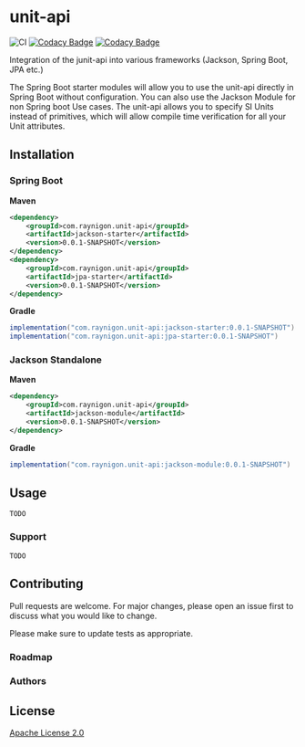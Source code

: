 # unit-api

![CI](https://github.com/raynigon/unit-api/workflows/CI/badge.svg)
[![Codacy Badge](https://api.codacy.com/project/badge/Grade/05af413562694d6ba3b3a923d86da210)](https://app.codacy.com/manual/raynigon/unit-api?utm_source=github.com&utm_medium=referral&utm_content=raynigon/unit-api&utm_campaign=Badge_Grade_Dashboard)
[![Codacy Badge](https://app.codacy.com/project/badge/Coverage/16680694f7a84aab8246e4a7f57b06f3)](https://www.codacy.com/manual/raynigon/unit-api?utm_source=github.com&utm_medium=referral&utm_content=raynigon/unit-api&utm_campaign=Badge_Coverage)

Integration of the junit-api into various frameworks (Jackson, Spring Boot, JPA etc.)

The Spring Boot starter modules will allow you to use the unit-api directly in Spring Boot without configuration.
You can also use the Jackson Module for non Spring boot Use cases.
The unit-api allows you to specify SI Units instead of primitives,
which will allow compile time verification for all your Unit attributes.

## Installation

### Spring Boot
<!-- MODULE_LIST: jackson-starter,jpa-starter -->
**Maven**
```xml
<dependency>
    <groupId>com.raynigon.unit-api</groupId>
    <artifactId>jackson-starter</artifactId>
    <version>0.0.1-SNAPSHOT</version>
</dependency>
<dependency>
    <groupId>com.raynigon.unit-api</groupId>
    <artifactId>jpa-starter</artifactId>
    <version>0.0.1-SNAPSHOT</version>
</dependency>
```

**Gradle**
```groovy
implementation("com.raynigon.unit-api:jackson-starter:0.0.1-SNAPSHOT")
implementation("com.raynigon.unit-api:jpa-starter:0.0.1-SNAPSHOT")
```
<!-- END_MODULE_LIST -->

### Jackson Standalone
<!-- MODULE_LIST: jackson-module -->
**Maven**
```xml
<dependency>
    <groupId>com.raynigon.unit-api</groupId>
    <artifactId>jackson-module</artifactId>
    <version>0.0.1-SNAPSHOT</version>
</dependency>
```

**Gradle**
```groovy
implementation("com.raynigon.unit-api:jackson-module:0.0.1-SNAPSHOT")
```
<!-- END_MODULE_LIST -->

## Usage

`TODO`

### Support

`TODO`

## Contributing
Pull requests are welcome. For major changes, please open an issue first to discuss what you would like to change.

Please make sure to update tests as appropriate.

### Roadmap

### Authors

## License
[Apache License 2.0](LICENSE)
